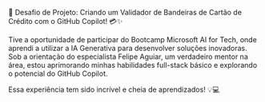 🚀 Desafio de Projeto: Criando um Validador de Bandeiras de Cartão de Crédito com o GitHub Copilot! 💳✨

Tive a oportunidade de participar do Bootcamp Microsoft AI for Tech, onde aprendi a utilizar a IA Generativa para desenvolver soluções inovadoras. Sob a orientação do especialista Felipe Aguiar, um verdadeiro mentor na área, estou aprimorando minhas habilidades full-stack básico e explorando o potencial do GitHub Copilot.

Essa experiência tem sido incrível e cheia de aprendizados! 💡💻